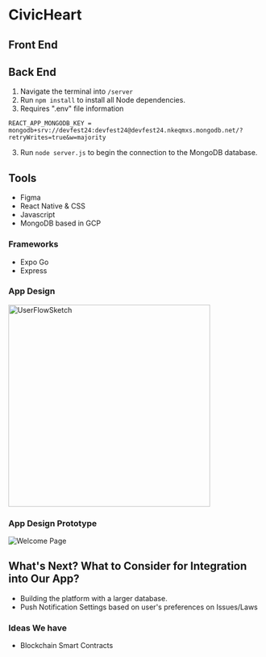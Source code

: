 # CivicHeart

## Front End

## Back End
1. Navigate the terminal into `/server`
2. Run `npm install` to install all Node dependencies.
3. Requires ".env" file information
```
REACT_APP_MONGODB_KEY = mongodb+srv://devfest24:devfest24@devfest24.nkeqmxs.mongodb.net/?retryWrites=true&w=majority
```
3. Run `node server.js` to begin the connection to the MongoDB database.

## Tools

- Figma
- React Native & CSS
- Javascript
- MongoDB based in GCP

### Frameworks
- Expo Go
- Express

### App Design
<img src="https://cdn.discordapp.com/attachments/1200628145502568458/1203588385852358716/Untitled_Notebook_3-1.jpg" width="400" alt="UserFlowSketch">

### App Design Prototype
![Welcome Page](https://www.figma.com/file/tpOECeHhvKrjsGEklITL25/DevFest-2024---CivicHeart?type=design&node-id=31-75&mode=design&t=emQWfnPzwtat6PdZ-4 "Design Concept")


## What's Next? What to Consider for Integration into Our App?
- Building the platform with a larger database.
- Push Notification Settings based on user's preferences on Issues/Laws

### Ideas We have
- Blockchain Smart Contracts
